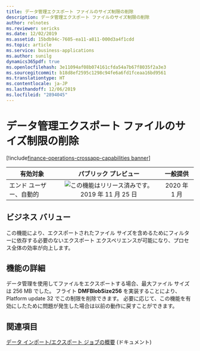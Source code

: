 ```yaml
---
title: データ管理エクスポート ファイルのサイズ制限の削除
description: データ管理エクスポート ファイルのサイズ制限の削除
author: relnotes
ms.reviewer: sericks
ms.date: 12/02/2019
ms.assetid: 15bdb94c-7605-ea11-a811-000d3a4f1cdd
ms.topic: article
ms.service: business-applications
ms.author: sunilg
dynamics365pdf: true
ms.openlocfilehash: 3e11094af08b074161cfda54a7b67f8035f2a3e3
ms.sourcegitcommit: b18d8ef2595c1298c94fe6a6fd1fceaa16bd9561
ms.translationtype: HT
ms.contentlocale: ja-JP
ms.lasthandoff: 12/06/2019
ms.locfileid: "2894045"
---
```

# <a name="data-management-export-file-size-limit-removed"></a>データ管理エクスポート ファイルのサイズ制限の削除
[!include[finance-operations-crossapp-capabilities banner](../includes/finance-operations-crossapp-capabilities.md)]

| 有効対象    |  パブリック プレビュー | 一般提供 | 
| ---------- | :----------: |:----------: |
|エンド ユーザー、自動的|![この機能はリリース済みです。](/dynamics365-release-plan/media/green-checkmark.png "この機能はリリース済みです。") 2019 年 11 月 25 日| 2020 年 1 月|


## <a name="business-value"></a>ビジネス バリュー
<!-- bv start -->
この機能により、エクスポートされたファイル サイズを含めるためにフィルターに依存する必要のないエクスポート エクスペリエンスが可能になり、プロセス全体の効率が向上します。
<!-- bv end -->



## <a name="feature-details"></a>機能の詳細
<!--feature detail start -->
データ管理を使用してファイルをエクスポートする場合、最大ファイル サイズは 256 MB でした。 フライト **DMFBlobSize256** を実装することにより、Platform update 32 でこの制限を削除できます。 必要に応じて、この機能を有効にしたために問題が発生した場合は以前の動作に戻すことができます。

<!--feature detail end -->










## <a name="see-also"></a>関連項目

[データ インポート/エクスポート ジョブの概要](https://docs.microsoft.com/dynamics365/fin-ops-core/dev-itpro/data-entities/data-import-export-job) (ドキュメント)
